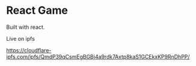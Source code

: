 # React Game

Built with react. 

Live on ipfs

https://cloudflare-ipfs.com/ipfs/QmdP39qCsmEgBGBj4a9rdk7Axtp8kaS1GCEkxKP9RnDhPP/
